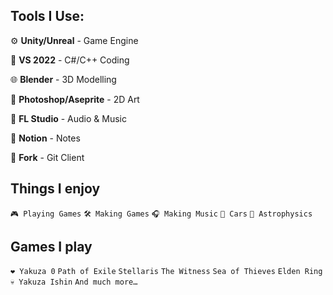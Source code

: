 ## Tools I Use:

⚙ **Unity/Unreal** - Game Engine

📄 **VS 2022** - C#/C++ Coding

🌐 **Blender** - 3D Modelling

🎨 **Photoshop/Aseprite** - 2D Art

🎵 **FL Studio** - Audio & Music

📝 **Notion** - Notes

📂 **Fork** - Git Client

## Things I enjoy

`🎮 Playing Games`
`🛠 Making Games`
`🎧 Making Music`
`🚗 Cars`
`🔭 Astrophysics`

## Games I play

`❤️ Yakuza 0`
`Path of Exile`
`Stellaris`
`The Witness`
`Sea of Thieves`
`Elden Ring`
`💀 Yakuza Ishin`
`And much more…`
